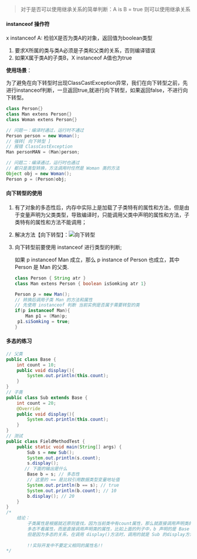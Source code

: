 > 对于是否可以使用继承关系的简单判断：A is B = true 则可以使用继承关系



#### instanceof 操作符

x instanceof A: 检验X是否为类A的对象，返回值为boolean类型

1. 要求X所属的类与类A必须是子类和父类的关系，否则编译错误
2. 如果X属于类A的子类B，X instanceof A值也为true

**使用场景**：

​	为了避免在向下转型时出现ClassCastException异常，我们在向下转型之前，先进行instanceof判断，一旦返回true,就进行向下转型，如果返回false，不进行向下转型。

```java
class Person{}
class Man extens Person{}
class Woman extens Person{}

// 问题一：编译时通过，运行时不通过
Person person = new Woman();
// 强转[ 向下转型 ]
// 报错 ClassCastException
Man personMAN = (Man)person;

// 问题二：编译通过，运行时也通过
// 都只是类型转换，方法调用时任然是 Woman 类的方法
Object obj = new Woman();
Person p = (Person)obj;
```



#### 向下转型的使用

1. 有了对象的多态性后，内存中实际上是加载了子类特有的属性和方法，但是由于变量声明为父类类型，导致编译时，只能调用父类中声明的属性和方法，子类特有的属性和方法不能调用；

2. 解决方法【向下转型】：![向下转型](F:\Projects\Java2018\notes\images\向下转型.PNG)

3. 向下转型前要使用 instanceof 进行类型的判断;

   如果 p instanceof Man 成立，那么 p instance of Person 也成立，其中 Person 是 Man 的父类.

   ```java
   class Person { String atr }
   class Man extens Person { boolean isSomking atr 1}
   
   Person p = new Man();
   // 转换后调用子类 Man 的方法和属性
   // 先使用 instanceof 判断 当前实例是否属于需要转型的类
   if(p instanceof Man){
       Man p1 = (Man)p;
   	p1.siSomking = true;
   }
   ```

   

#### 多态的练习

```java
// 父类
public class Base {
    int count = 10;
    public void display(){
        System.out.println(this.count);
    }
}
// 子类
public class Sub extends Base {
    int count = 20;
    @Override
    public void display(){
        System.out.println(this.count);
    }
}
// 测试
public class FieldMethodTest {
    public static void main(String[] args) {
        Sub s = new Sub();
        System.out.println(s.count);
        s.display();
       // 下面的输出是什么
        Base b = s; // 多态性
        // 这里的 == 是比较引用数据类型变量地址值
        System.out.println(b == s); // true
        System.out.println(b.count); // 10
        b.display(); // 20      
    }
}
/*
	结论：
		子类属性是根据就近原则查找，因为当前类中有count属性，那么就直接调用声明类的属性,否则去父类查找调用；所以子类 s.count 为20；
		多态不看属性，而是直接调用声明类的属性，比如上面的列子中，b 声明的是 Base 类型，所以调用 count 是 Base 的count属性, b.count 为 10；
		但是因为多态的关系，在调用 display()方法时，调用的就是 Sub 的display方法了
		
		!!实际开发中不要定义相同的属性名!!
*/
```

